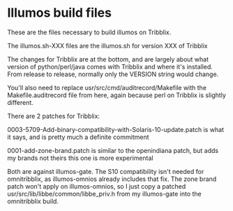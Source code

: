 Illumos build files
===================

These are the files necessary to build illumos on Tribblix.

The illumos.sh-XXX files are the illumos.sh for version XXX of Tribblix

The changes for Tribblix are at the bottom, and are largely about what
version of python/perl/java comes with Tribblix and where it's installed.
From release to release, normally only the VERSION string would change.

You'll also need to replace usr/src/cmd/auditrecord/Makefile with the
Makefile.auditrecord file from here, again because perl on Tribblix is
slightly different.

There are 2 patches for Tribblix:

0003-5709-Add-binary-compatibility-with-Solaris-10-update.patch
is what it says, and is pretty much a definite commitment

0001-add-zone-brand.patch
is similar to the openindiana patch, but adds my brands not theirs
this one is more experimental

Both are against illumos-gate. The S10 compatibility isn't needed for
omnitribblix, as illumos-omnios already includes that fix. The zone brand
patch won't apply on illumos-omnios, so I just copy a patched
usr/src/lib/libbe/common/libbe_priv.h from my illumos-gate into the
omnitribblix build.
